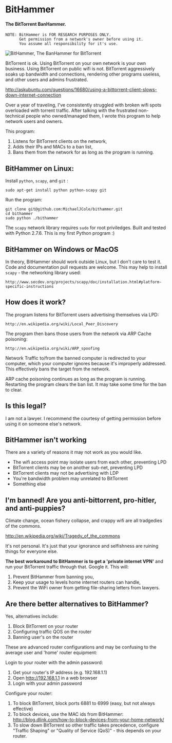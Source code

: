 # BitHammer

#### The BitTorrent BanHammer.

    NOTE: BitHammer is FOR RESEARCH PURPOSES ONLY.
          Get permission from a network's owner before using it.  
          You assume all responsibility for it's use.
          
![BitHammer, The BanHammer for BitTorrent](http://i.imgur.com/s84Kca4.jpg)

BitTorrent is ok.  Using BitTorrent on your own network is your own business.  Using BitTorrent on public wifi is not.  BitTorrent aggressively soaks up bandwidth and connections, rendering other programs useless, and other users and admins frustrated.

http://askubuntu.com/questions/16680/using-a-bittorrent-client-slows-down-internet-connection

Over a year of traveling, I've consistently struggled with broken wifi spots overloaded with torrent traffic.  After talking with the frustrated non-technical people who owned/managed them, I wrote this program to help network users and owners.

This program:
  1. Listens for BitTorrent clients on the network, 
  2. Adds their IPs and MACs to a ban list, 
  3. Bans them from the network for as long as the program is running.

## BitHammer on Linux:

Install `python`, `scapy`, and `git` :

    sudo apt-get install python python-scapy git

Run the program:

    git clone git@github.com:MichaelJCole/bithammer.git
    cd bithammer
    sudo python ./bithammer

The `scapy` network library requires `sudo` for root priviledges.  Built and tested with Python 2.7.6.  This is my first Python program :)

## BitHammer on Windows or MacOS

In theory, BitHammer should work outside Linux, but I don't care to test it.  Code and documentation pull requests are welcome.  This may help to install `scapy` - the networking library used:

    http://www.secdev.org/projects/scapy/doc/installation.html#platform-specific-instructions

## How does it work?

The program listens for BitTorrent users advertising themselves via LPD:  

    http://en.wikipedia.org/wiki/Local_Peer_Discovery

The program then bans those users from the network via ARP Cache poisoning:

    http://en.wikipedia.org/wiki/ARP_spoofing

Network Traffic to/from the banned computer is redirected to your computer, which your computer ignores because it's improperly addressed.  This effectively bans the target from the network.

ARP cache poisoning continues as long as the program is running.  Restarting the program clears the ban list.  It may take some time for the ban to clear.

## Is this legal?

I am not a lawyer.  I recommend the courtesy of getting permission before using it on someone else's network.

## BitHammer isn't working

There are a variety of reasons it may not work as you would like.  

 - The wifi access point may isolate users from each other, preventing LPD
 - BitTorrent clients may be on another sub-net, preventing LPD
 - BitTorrent clients may not be advertising with LDP
 - You're bandwidth problem may unrelated to BitTorrent
 - Something else

## I'm banned!  Are you anti-bittorrent, pro-hitler, and anti-puppies?

Climate change, ocean fishery collapse, and crappy wifi are all tradgedies of the commons.

http://en.wikipedia.org/wiki/Tragedy_of_the_commons

It's not personal.  It's just that your ignorance and selfishness are ruining things for everyone else.

__The best workaround to BitHammer is to get a 'private internet VPN'__ and run your BitTorrent traffic through that.  Google it.  This will:

  1. Prevent BitHammer from banning you, 
  2. Keep your usage to levels home internet routers can handle, 
  3. Prevent the WiFi owner from getting file-sharing letters from lawyers.

## Are there better alternatives to BitHammer?

Yes, alternatives include:

  1. Block BitTorrent on your router
  2. Configuring traffic QOS on the router
  2. Banning user's on the router

These are advanced router configurations and may be confusing to the average user and 'home' router equipment:

Login to your router with the admin password:

  1. Get your router's IP address (e.g. 192.168.1.1)
  2. Open http://192.168.1.1 in a web browser
  3. Login with your admin password

Configure your router:
  
  1. To block BitTorrent, block ports 6881 to 6999 (easy, but not always effective)
  2. To block devices, use the MAC ids from BitHammer: http://blog.dlink.com/how-to-block-devices-from-your-home-network/ 
  3. To slow down BitTorrent so other traffic takes precedence, configure "Traffic Shaping" or "Quality of Service (QoS)" - this depends on your router.

